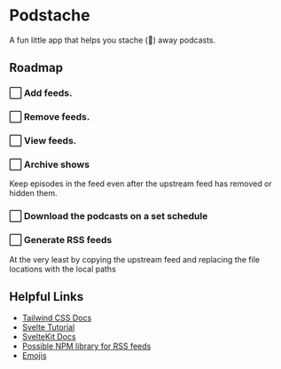 # Podstache

A fun little app that helps you stache (🥸) away podcasts.


## Roadmap


### ⬜ Add feeds.

### ⬜ Remove feeds.

### ⬜ View feeds.

### ⬜ Archive shows

Keep episodes in the feed even after the upstream feed has removed or hidden them.


### ⬜ Download the podcasts on a set schedule

### ⬜ Generate RSS feeds


At the very least by copying the upstream feed and replacing the file locations with the local paths


## Helpful Links

- [Tailwind CSS Docs](https://tailwindcss.com/docs/utility-first)
- [Svelte Tutorial](https://learn.svelte.dev/tutorial)
- [SvelteKit Docs](https://kit.svelte.dev/docs/introduction)
- [Possible NPM library for RSS feeds](https://github.com/jpmonette/feed)
- [Emojis](https://unicode.org/Public/emoji/15.0/emoji-sequences.txt)